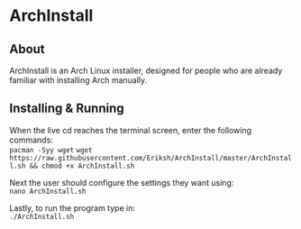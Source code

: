 ArchInstall
==========
About
---
ArchInstall is an Arch Linux installer, designed for people who are already
familiar with installing Arch manually.

Installing & Running
---
When the live cd reaches the terminal screen, enter the following commands:   
`pacman -Syy wget`
`wget https://raw.githubusercontent.com/Eriksh/ArchInstall/master/ArchInstall.sh && chmod +x ArchInstall.sh`

Next the user should configure the settings they want using:  
`nano ArchInstall.sh`

Lastly, to run the program type in:  
`./ArchInstall.sh`
